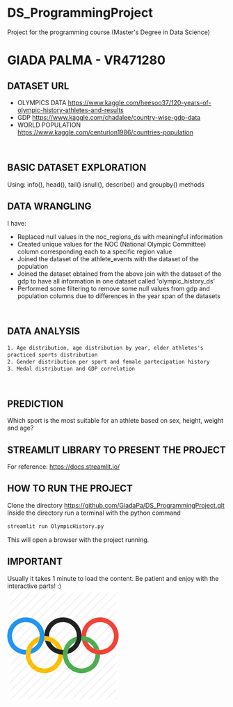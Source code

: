 
# DS_ProgrammingProject
Project for the programming course (Master's Degree in Data Science)


# GIADA PALMA - VR471280



## DATASET URL <br>
- OLYMPICS DATA https://www.kaggle.com/heesoo37/120-years-of-olympic-history-athletes-and-results<br>
- GDP https://www.kaggle.com/chadalee/country-wise-gdp-data<br>
- WORLD POPULATION https://www.kaggle.com/centurion1986/countries-population<br>
<br>


## BASIC DATASET EXPLORATION
Using:
info(), head(), tail() isnull(), describe() and groupby() methods
<br>


## DATA WRANGLING 
I have:
- Replaced null values in the noc_regions_ds with meaningful information
- Created unique values for the NOC (National Olympic Committee) column corresponding each to a specific region value
- Joined the dataset of the athlete_events with the dataset of the population
- Joined the dataset obtained from the above join with the dataset of the gdp to have all information in one dataset called 'olympic_history_ds'
- Performed some filtering to remove some null values from gdp and population columns due to differences in the year span of the datasets
<br>


## DATA ANALYSIS 
    1. Age distribution, age distribution by year, elder athletes's practiced sports distribution
    2. Gender distribution per sport and female partecipation history
    3. Medal distribution and GDP correlation
<br>


## PREDICTION
Which sport is the most suitable for an athlete based on sex, height, weight and age?
<br>


## STREAMLIT LIBRARY TO PRESENT THE PROJECT
For reference: https://docs.streamlit.io/
<br>


## HOW TO RUN THE PROJECT
Clone the directory https://github.com/GiadaPa/DS_ProgrammingProject.git
<br>Inside the directory run a terminal with the python command
```python
streamlit run OlympicHistory.py
```
This will open a browser with the project running.
<br>


## IMPORTANT
Usually it takes 1 minute to load the content. Be patient and enjoy with the interactive parts! :) 
<br>
![Olympics logo](olympics.jpg)